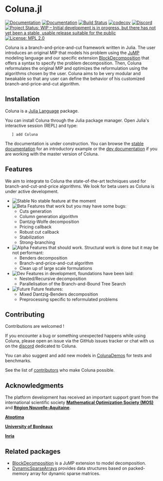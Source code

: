 # Coluna.jl

[![Documentation](https://img.shields.io/badge/docs-stable-blue.svg)](https://atoptima.github.io/Coluna.jl/stable)
[![Documentation](https://img.shields.io/badge/docs-latest-blue.svg)](https://atoptima.github.io/Coluna.jl/latest)
[![Build Status](https://travis-ci.org/atoptima/Coluna.jl.svg?branch=master)](https://travis-ci.org/atoptima/Coluna.jl)
[![codecov](https://codecov.io/gh/atoptima/Coluna.jl/branch/master/graph/badge.svg)](https://codecov.io/gh/atoptima/Coluna.jl)
[![Discord](https://img.shields.io/discord/651851215264808971?logo=discord)](https://discord.gg/cg77wFW)
[![Project Status: WIP – Initial development is in progress, but there has not yet been a stable, usable release suitable for the public](https://www.repostatus.org/badges/latest/wip.svg)](https://www.repostatus.org/#wip)
[![License: MPL 2.0](https://img.shields.io/badge/License-MPL%202.0-brightgreen.svg)](https://opensource.org/licenses/MPL-2.0)


Coluna is a branch-and-price-and-cut framework written in Julia.
The user introduces an original MIP that models his problem using the
[JuMP](https://github.com/JuliaOpt/JuMP.jl) modeling language and our specific extension
[BlockDecomposition](https://github.com/atoptima/BlockDecomposition.jl) that offers a syntax
to specify the problem decomposition. Then, Coluna reformulates the original MIP and
optimizes the reformulation using the algorithms chosen by the user.
Coluna aims to be very modular and tweakable so that any user can define the behavior of
his customized branch-and-price-and-cut algorithm.

## Installation

Coluna is a [Julia Language](https://julialang.org/) package.

You can install Coluna through the Julia package manager.
Open Julia's interactive session (REPL) and type:

```
   ] add Coluna
```

The documentation is under construction.
You can browse the [stable documentation](https://atoptima.github.io/Coluna.jl/stable) for an introductory example
or the [dev documentation](https://atoptima.github.io/Coluna.jl/latest) if you are working with the master version of Coluna.

## Features

We aim to integrate to Coluna the state-of-the-art techniques used for
branch-and-cut-and-price algorithms. We look for beta users as Coluna is under
active development.

- ![Stable](https://img.shields.io/badge/-stable-brightgreen) No stable feature at the moment
- ![Beta](https://img.shields.io/badge/-beta-green) Features that work but you may have some bugs:
  - Cuts generation
  - Column generation algorithm
  - Dantzig-Wolfe decomposition
  - Pricing callback
  - Robust cut callback
  - Stabilization
  - Strong-branching
- ![Alpha](https://img.shields.io/badge/-alpha-yellow) Features that should work. Structural work is done but it may be not performant:
  - Benders decomposition
  - Branch-and-price-and-cut algorithm
  - Clean up of large scale formulations
- ![Dev](https://img.shields.io/badge/-dev-orange) Features in development, foundations have been laid:
  - Nested/Recursive decomposition
  - Parallelisation of the Branch-and-Bound Tree Search
- ![Future](https://img.shields.io/badge/-future-red) Future features:
  - Mixed Dantzig-Benders decomposition
  - Preprocessing specific to reformulated problems

## Contributing

Contributions are welcomed !

If you encounter a bug or something unexpected happens while using Coluna,
please open an issue via the GitHub issues tracker or chat with us on the
[discord](https://discord.gg/cg77wFW) dedicated to Coluna.

You can also suggest and add new models in [ColunaDemos](https://github.com/atoptima/ColunaDemos.jl)
for tests and benchmarks.

See the list of [contributors](https://github.com/atoptima/Coluna.jl/graphs/contributors)
who make Coluna possible.

## Acknowledgments

The platform development has received an important support grant from the international scientific society [**Mathematical Optimization Society (MOS)**](http://www.mathopt.org/) and [**Région Nouvelle-Aquitaine**](https://www.nouvelle-aquitaine.fr/).

[**Atoptima**](https://atoptima.com/)

[**University of Bordeaux**](https://www.u-bordeaux.fr/)

[**Inria**](https://www.inria.fr/fr)

## Related packages

- [BlockDecomposition](https://github.com/atoptima/BlockDecomposition.jl) is a JuMP extension to model decomposition.
- [DynamicSparseArrays](https://github.com/atoptima/DynamicSparseArrays.jl) provides data structures based on packed-memory array for dynamic sparse matrices.
